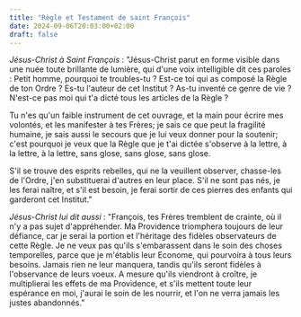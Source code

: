 ```yaml
---
title: "Règle et Testament de saint François"
date: 2024-09-06T20:03:00+02:00
draft: false
---
```


*Jésus-Christ à Saint François* : "Jésus-Christ parut en forme visible dans une nuée toute brillante de lumière, qui d'une voix intelligible dit ces paroles : Petit homme, pourquoi te troubles-tu ? Est-ce toi qui as composé la Règle de ton Ordre ? Es-tu l'auteur de cet Institut ? As-tu inventé ce genre de vie ? N'est-ce pas moi qui t'a dicté tous les articles de la Règle ? 

Tu n'es qu'un faible instrument de cet ouvrage, et la main pour écrire mes volontés, et les manifester à tes Frères; je sais ce que peut la fragilité humaine, je sais aussi le secours que je lui veux donner pour la soutenir; c'est pourquoi je veux que la Règle que je t'ai dictée s'observe à la lettre, à la lettre, à la lettre, sans glose, sans glose, sans glose. 

S'il se trouve des esprits rebelles, qui ne la veuillent observer, chasse-les de l'Ordre, j'en substituerai d'autres en leur place. S'il ne sont pas nés, je les ferai naître, et s'il est besoin, je ferai sortir de ces pierres des enfants qui garderont cet Institut."

*Jésus-Christ lui dit aussi* : "François, tes Frères tremblent de crainte, où il n'y a pas sujet d'appréhender. Ma Providence triomphera toujours de leur défiance, car je serai la portion et l'héritage des fidèles observateurs de cette Règle. Je ne veux pas qu'ils s'embarassent dans le soin des choses temporelles, parce que je m'établis leur Econome, qui pourvoira à tous leurs besoins. Jamais rien ne leur manquera, tandis qu'ils seront fidèles à l'observance de leurs voeux. A mesure qu'ils viendront à croître, je multiplierai les effets de ma Providence, et s'ils mettent toute leur espérance en moi, j'aurai le soin de les nourrir, et l'on ne verra jamais les justes abandonnés."


